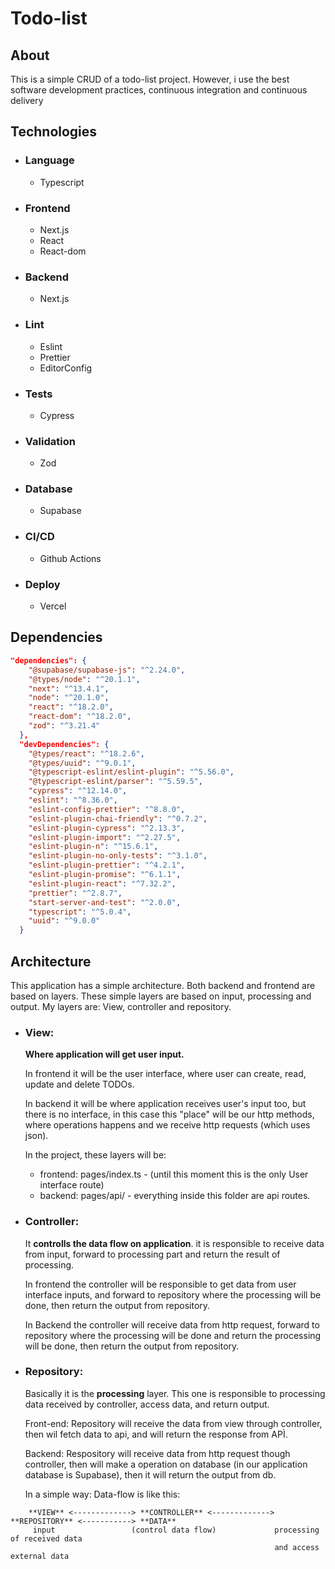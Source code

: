 # Todo-list

## About
  This is a simple CRUD of a todo-list project. However, i use the best software development practices, continuous integration and continuous delivery

## Technologies
* ### Language
   * Typescript

* ### Frontend
   * Next.js
   * React
   * React-dom

* ### Backend
  * Next.js

* ### Lint
  * Eslint
  * Prettier
  * EditorConfig
   
* ### Tests
  * Cypress

* ### Validation
  * Zod

* ### Database
  * Supabase

* ### CI/CD
  * Github Actions

* ### Deploy
  * Vercel

## Dependencies
```JSON
"dependencies": {
    "@supabase/supabase-js": "^2.24.0",
    "@types/node": "^20.1.1",
    "next": "^13.4.1",
    "node": "^20.1.0",
    "react": "^18.2.0",
    "react-dom": "^18.2.0",
    "zod": "^3.21.4"
  },
  "devDependencies": {
    "@types/react": "^18.2.6",
    "@types/uuid": "^9.0.1",
    "@typescript-eslint/eslint-plugin": "^5.56.0",
    "@typescript-eslint/parser": "^5.59.5",
    "cypress": "^12.14.0",
    "eslint": "^8.36.0",
    "eslint-config-prettier": "^8.8.0",
    "eslint-plugin-chai-friendly": "^0.7.2",
    "eslint-plugin-cypress": "^2.13.3",
    "eslint-plugin-import": "^2.27.5",
    "eslint-plugin-n": "^15.6.1",
    "eslint-plugin-no-only-tests": "^3.1.0",
    "eslint-plugin-prettier": "^4.2.1",
    "eslint-plugin-promise": "^6.1.1",
    "eslint-plugin-react": "^7.32.2",
    "prettier": "^2.8.7",
    "start-server-and-test": "^2.0.0",
    "typescript": "^5.0.4",
    "uuid": "^9.0.0"
  }
```

## Architecture
  This application has a simple architecture. Both backend and frontend are based on layers. These simple layers are based on input, processing and output. My layers are: View, controller and repository.

  * ### View:
      **Where application will get user input.** 
    
      In frontend it will be the user interface, where user can create, read, update and delete TODOs.

      In backend it will be where application receives user's input too, but there is no interface, in this case this "place" will be our http methods, where operations happens and we receive http requests (which uses json).
    
    In the project, these layers will be:
      * frontend: pages/index.ts - (until this moment this is the only User interface route)
      * backend: pages/api/ - everything inside this folder are api routes.

  * ### Controller:
     It **controlls the data flow on application**. it is responsible to receive data from input, forward to processing part and return the result of processing.

     In frontend the controller will be responsible to get data from user interface inputs, and forward to repository where the processing will be done, then return the output from repository.

     In Backend the controller will receive data from http request, forward to repository where the processing will be done and return the processing will be done, then return the output from repository.

  * ### Repository:
      Basically it is the **processing** layer. This one is responsible to processing data received by controller, access data, and return output.

      Front-end: Repository will receive the data from view through controller, then wil fetch data to api, and will return the response from APÌ.

      Backend: Respository will receive data from http request though controller, then will make a operation on database (in our application database is Supabase), then it will return the output from db.
    
    In a simple way: Data-flow is like this:
```
    **VIEW** <-------------> **CONTROLLER** <-------------> **REPOSITORY** <-----------> **DATA** 
     input                 (control data flow)             processing of received data
                                                           and access external data
    
                       
```
    
